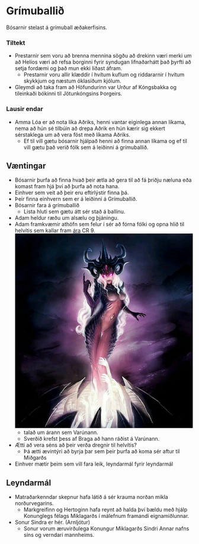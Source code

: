 # Grímuballið

Bósarnir stelast á grímuball æðakerfisins.

### Tiltekt
- Prestarnir sem voru að brenna mennina sögðu að drekinn væri merki um að 
  Helíos væri að refsa borginni fyrir syndugan lifnaðarhátt það þyrfti að setja
  fordæmi og það mun ekki líðast áfram.
  - Prestarnir voru allir klæddir í hvítum kuflum og riddararnir í hvítum 
    skykkjum og næstum öklasíðum kjólum.
- Gleymdi að taka fram að Höfundurinn var Urður af Kóngsbakka og tileinkaði 
  bókinni til Jötunkóngsins Þorgeirs.

### Lausir endar
- Amma Lóa er að nota líka Aðriks, henni vantar eiginlega annan líkama, nema að
  hún sé tilbúin að drepa Aðrik en hún kærir sig ekkert sérstaklega um að vera
  föst með líkama Aðriks.
  - Ef til vill gætu bósarnir hjálpað henni að finna annan líkama og ef til 
    vill gætu það verið fólk sem á leiðinni á grímuballið.

## Væntingar
- Bósarnir þurfa að finna hvað þeir ætla að gera til að fá þriðju næluna eða
  komast fram hjá því að þurfa að nota hana.
- Einhver sem veit að þeir eru eftirlýstir finna þá.
- Þeir finna einhvern sem er á leiðinni á Grímuballið.
- Bósarnir fara á grímuballið
  - Lista hluti sem gætu átt sér stað á ballinu.
- Adam heldur ræðu um alsælu og þjáningu.
- Adam framkvæmir athöfn sem felur í sér að fórna fólki og opna hlið til 
  helvítis sem kallar fram [ára](
  https://www.dndbeyond.com/monsters/master-of-cruelties) CR 9. ![árinn](
  /resources/slaanesh.jpg)
  - talað um árann sem Varúnann.
  - Sverðið krefst þess af Braga að hann ráðist á Varúnann.
- Ætti að vera séns að þeir verða dregnir til helvítis?
  - Þá ætti ævintýri að byrja þar sem þeir þurfa að koma sér aftur til Miðgarðs
- Einhver mætir þeim sem vill fara leik, leyndarmál fyrir leyndarmál

## Leyndarmál
- Matraðarkenndar skepnur hafa látið á sér krauma norðan mikla norðurvegarins.
  - Markgreifinn og Hertoginn hafa reynt að halda því bældu með hjálp 
    Konunglegs félags Miklagarðs í málefnum framandi eignamiðlunnar.
- Sonur Sindra er hér. (Arnljótur)
  - Sonur vorum æruvirðulega Konungur Miklagarðs Sindri Annar nafns síns og 
    verndari mannheims.
  